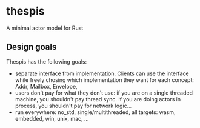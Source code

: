 # thespis

A minimal actor model for Rust

## Design goals

Thespis has the following goals:

- separate interface from implementation. Clients can use the interface while freely chosing which implementation they want for each concept: Addr, Mailbox, Envelope,
- users don't pay for what they don't use: if you are on a single threaded machine, you shouldn't pay thread sync. If you are doing actors in process, you shouldn't pay for network logic...
- run everywhere: no_std, single/multithreaded, all targets: wasm, embedded, win, unix, mac, ...

